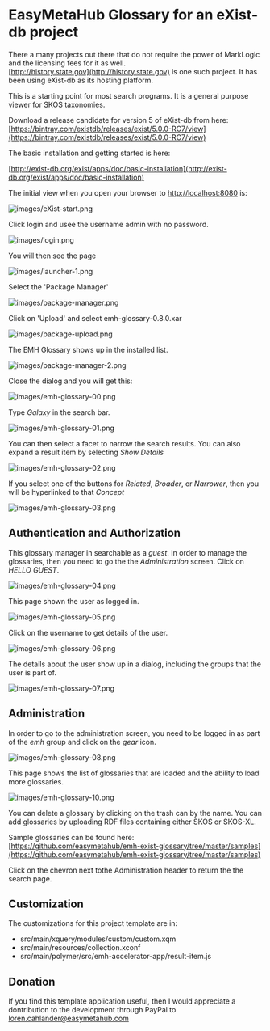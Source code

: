 # EasyMetaHub Glossary for an eXist-db project

There a many projects out there that do not require the power of MarkLogic and the licensing fees for it as well.  
[http://history.state.gov](http://history.state.gov) is one such project.  It has been using eXist-db as its hosting platform.

This is a starting point for most search programs.  It is a general purpose viewer for SKOS taxonomies.

Download a release candidate for version 5 of eXist-db from here: 
[https://bintray.com/existdb/releases/exist/5.0.0-RC7/view](https://bintray.com/existdb/releases/exist/5.0.0-RC7/view)

The basic installation and getting started is here:

[http://exist-db.org/exist/apps/doc/basic-installation](http://exist-db.org/exist/apps/doc/basic-installation)

The initial view when you open your browser to 
[http://localhost:8080](http://localhost:8080) is:

![images/eXist-start.png](images/eXist-start.png)

Click login and usee the username admin with no password.

![images/login.png](images/login.png)

You will then see the page 

![images/launcher-1.png](images/launcher-1.png)

Select the 'Package Manager'

![images/package-manager.png](images/package-manager.png)

Click on 'Upload' and select emh-glossary-0.8.0.xar

![images/package-upload.png](images/package-upload.png)

The EMH Glossary shows up in the installed list.

![images/package-manager-2.png](images/package-manager-2.png)

Close the dialog and you will get this:

![images/emh-glossary-00.png](images/emh-glossary-00.png)

Type *Galaxy* in the search bar.

![images/emh-glossary-01.png](images/emh-glossary-01.png)

You can then select a facet to narrow the search results.  You can also expand a result item by selecting *Show Details*

![images/emh-glossary-02.png](images/emh-glossary-02.png)

If you select one of the buttons for *Related*, *Broader*, or *Narrower*, then you will be hyperlinked to that *Concept*

![images/emh-glossary-03.png](images/emh-glossary-03.png)

## Authentication and Authorization

This glossary manager in searchable as a *guest*.  In order to manage the glossaries, then you need to go the the *Administration* screen.  Click on *HELLO GUEST*.

![images/emh-glossary-04.png](images/emh-glossary-04.png)

This page shown the user as logged in.

![images/emh-glossary-05.png](images/emh-glossary-05.png)

Click on the username to get details of the user.

![images/emh-glossary-06.png](images/emh-glossary-06.png)

The details about the user show up in a dialog, including the groups that the user is part of.

![images/emh-glossary-07.png](images/emh-glossary-07.png)

## Administration

In order to go to the administration screen, you need to be logged in as part of the *emh* group and click on the *gear* icon.

![images/emh-glossary-08.png](images/emh-glossary-08.png)

This page shows the list of glossaries that are loaded and the ability to load more glossaries.

![images/emh-glossary-10.png](images/emh-glossary-10.png)

You can delete a glossary by clicking on the trash can by the name.  You can add glossaries by uploading RDF files containing either SKOS or SKOS-XL.

Sample glossaries can be found here: 
[https://github.com/easymetahub/emh-exist-glossary/tree/master/samples](https://github.com/easymetahub/emh-exist-glossary/tree/master/samples)

Click on the chevron next tothe Administration header to return the the search page.

## Customization

The customizations for this project template are in:


- src/main/xquery/modules/custom/custom.xqm
- src/main/resources/collection.xconf
- src/main/polymer/src/emh-accelerator-app/result-item.js

## Donation

If you find this template application useful, then I would appreciate a dontribution to the development through PayPal to loren.cahlander@easymetahub.com


